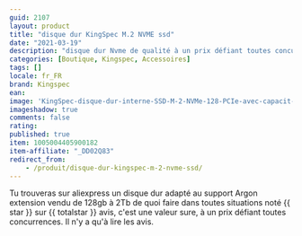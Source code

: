 ```yaml
---
guid: 2107
layout: product 
title: "disque dur KingSpec M.2 NVME ssd"
date: "2021-03-19"
description: "disque dur Nvme de qualité à un prix défiant toutes concurrences"
categories: [Boutique, Kingspec, Accessoires]
tags: []
locale: fr_FR
brand: Kingspec
ean: 
image: 'KingSpec-disque-dur-interne-SSD-M-2-NVMe-128-PCIe-avec-capacit-de-256-go.jpg'
imageshadow: true
comments: false
rating:  
published: true
item: 1005004405900182
item-affiliate: "_DD02Q83"
redirect_from: 
    - /produit/disque-dur-kingspec-m-2-nvme-ssd/
---
```


Tu trouveras sur aliexpress un disque dur adapté au support Argon extension vendu de 128gb à 2Tb de quoi faire dans toutes situations noté {{ star }} sur {{ totalstar }} avis, c'est une valeur sure, à un prix défiant toutes concurrences. Il n'y a qu'à lire les avis.
